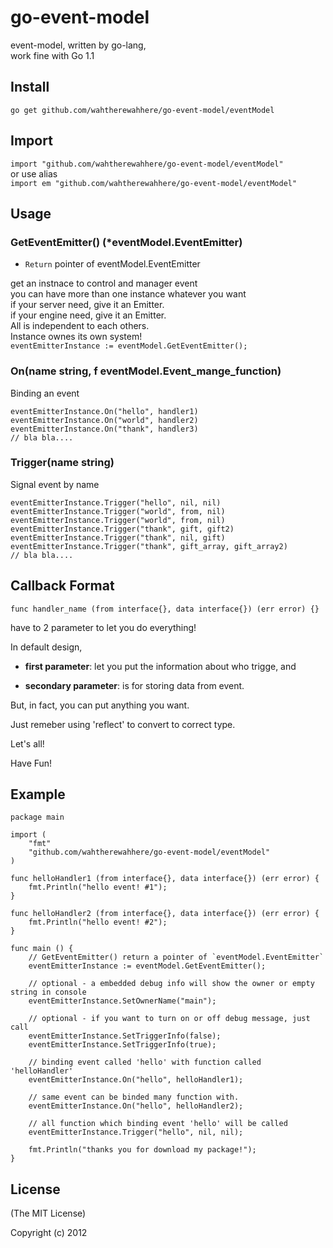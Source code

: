 go-event-model
================

event-model, written by go-lang,   
work fine with Go 1.1 

## Install

`go get github.com/wahtherewahhere/go-event-model/eventModel`

## Import

`import "github.com/wahtherewahhere/go-event-model/eventModel" `  
or use alias  
`import em "github.com/wahtherewahhere/go-event-model/eventModel"`  

## Usage

### GetEventEmitter() (*eventModel.EventEmitter)
* `Return` pointer of eventModel.EventEmitter
 
get an instnace to control and manager event  
you can have more than one instance whatever you want  
if your server need, give it an Emitter.  
if your engine need, give it an Emitter.  
All is independent to each others.  
Instance ownes its own system!  
`eventEmitterInstance := eventModel.GetEventEmitter();`

### On(name string, f eventModel.Event_mange_function)
Binding an event

    eventEmitterInstance.On("hello", handler1)
    eventEmitterInstance.On("world", handler2)
    eventEmitterInstance.On("thank", handler3)
    // bla bla....
    
### Trigger(name string)
Signal event by name  

    eventEmitterInstance.Trigger("hello", nil, nil)
    eventEmitterInstance.Trigger("world", from, nil)
    eventEmitterInstance.Trigger("world", from, nil)
    eventEmitterInstance.Trigger("thank", gift, gift2)
    eventEmitterInstance.Trigger("thank", nil, gift)
    eventEmitterInstance.Trigger("thank", gift_array, gift_array2)
    // bla bla....

## Callback Format

`func handler_name (from interface{}, data interface{}) (err error) {}`

have to 2 parameter to let you do everything!

In default design, 

* <b>first parameter</b>: let you put the information about who trigge, and

* <b>secondary parameter</b>:  is for storing data from event.

But, in fact, you can put anything you want.

Just remeber using 'reflect' to convert to correct type.

Let's all!

Have Fun!


## Example

    package main
    
    import (
        "fmt"
        "github.com/wahtherewahhere/go-event-model/eventModel"
    )
    
    func helloHandler1 (from interface{}, data interface{}) (err error) {
        fmt.Println("hello event! #1");
    }
    
    func helloHandler2 (from interface{}, data interface{}) (err error) {
        fmt.Println("hello event! #2");
    }
    
    func main () {
        // GetEventEmitter() return a pointer of `eventModel.EventEmitter`
        eventEmitterInstance := eventModel.GetEventEmitter();
        
        // optional - a embedded debug info will show the owner or empty string in console
        eventEmitterInstance.SetOwnerName("main");
        
        // optional - if you want to turn on or off debug message, just call
        eventEmitterInstance.SetTriggerInfo(false);
        eventEmitterInstance.SetTriggerInfo(true);
        
        // binding event called 'hello' with function called 'helloHandler'
        eventEmitterInstance.On("hello", helloHandler1);
        
        // same event can be binded many function with.
        eventEmitterInstance.On("hello", helloHandler2);
        
        // all function which binding event 'hello' will be called
        eventEmitterInstance.Trigger("hello", nil, nil);
        
        fmt.Println("thanks you for download my package!");
    }
    

## License

(The MIT License)

Copyright (c) 2012

